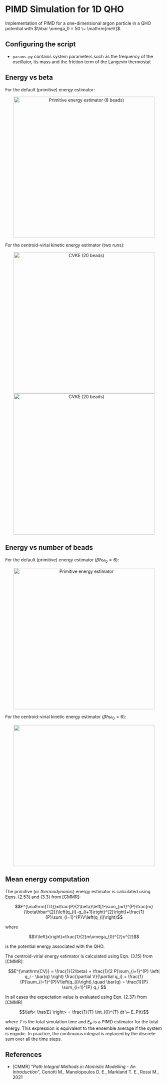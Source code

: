 # PIMD Simulation for 1D QHO

Implementation of PIMD for a one-dimensional argon particle in a QHO potential with $\hbar \omega_0 = 50 \~ \mathrm{meV}$.

## Configuring the script

* `params.py` contains system parameters such as the frequency of the oscillator, its mass and the friction term of the Langevin thermostat

## Energy vs beta

For the default (primitive) energy estimator:

<p align="center"><img src="https://i.imgur.com/vJcDdrw.png" alt="Primitive energy estimator (8 beads)" width="450" /></p>

For the centroid-virial kinetic energy estimator (two runs):

<p align="center"><img src="https://i.imgur.com/aOTR4xK.png" alt="CVKE (20 beads)" width="450" /><img src="https://i.imgur.com/BVSy8k3.png" alt="CVKE (20 beads)" width="450" /></p>

## Energy vs number of beads

For the default (primitive) energy estimator ($\beta\hbar\omega_0 = 6$):

<p align="center"><img src="https://i.imgur.com/3avp94W.png" alt="Primitive energy estimator" width="450" /></p>

For the centroid-virial kinetic energy estimator ($\beta\hbar\omega_0 = 6$):

<p align="center"><img src="https://i.imgur.com/MdJAGK9.png" width="450" /></p>


## Mean energy computation

The primitive (or *thermodynamic*) energy estimator is calculated using Eqns. (2.53) and (3.3) from [CMMR]:

$$E^{\mathrm{TD}}=\frac{P}{2\beta}\left[1-\sum_{i=1}^{P}\frac{m}{\beta\hbar^{2}}\left(q_{i}-q_{i+1}\right)^{2}\right]+\frac{1}{P}\sum_{i=1}^{P}V\left(q_{i}\right)$$

where

$$V\left(x\right)=\frac{1}{2}m\omega_{0}^{2}x^{2}$$

is the potential energy associated with the QHO. 

The centroid-virial energy estimator is calculated using Eqn. (3.15) from [CMMR]:

$$E^{\mathrm{CV}} = \frac{1}{2\beta} + \frac{1}{2 P}\sum_{i=1}^{P} \left( q_i - \bar{q} \right) \frac{\partial V}{\partial q_i} + \frac{1}{P}\sum_{i=1}^{P}V\left(q_{i}\right),\quad \bar{q} = \frac{1}{P} \sum_{i=1}^{P} q_i $$

In all cases the expectation value is evaluated using Eqn. (2.37) from [CMMR]

$$\left< \hat{E} \right> = \frac{1}{T} \int_{0}^{T} dt \~ E_P(t)$$

where $T$ is the total simulation time and $E_P$ is a PIMD estimator for the total energy. This expression is equivalent to the ensemble average if the system is ergodic. In practice, the continuous integral is replaced by the discrete sum over all the time steps.

## References

* [CMMR] "*Path Integral Methods in Atomistic Modelling - An Introduction*", Ceriotti M., Manolopoulos D. E., Markland T. E., Rossi M., 2021
